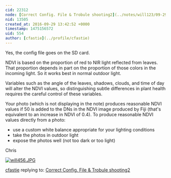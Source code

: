 ```yaml
---
cid: 22312
node: [Correct Config. File & Trobule shooting2](../notes/will123/09-29-2016/correct-config-file-trobule-shooting2)
nid: 13505
created_at: 2016-09-29 13:42:52 +0000
timestamp: 1475156572
uid: 554
author: [cfastie](../profile/cfastie)
---
```


Yes, the config file goes on the SD card.

NDVI is based on the proportion of red to NIR light reflected from leaves. That proportion depends in part on the proportion of those colors in the incoming light. So it works best in normal outdoor light.

Variables such as the angle of the leaves, shadows, clouds, and time of day will alter the NDVI values, so distinguishing subtle differences in plant health requires the careful control of these variables.

Your photo (which is not displaying in the note) produces reasonable NDVI values if 50 is added to the DNs in the NDVI image produced by Fiji (that's equivalent to an increase in NDVI of 0.4). To produce reasonable NDVI values directly from a photo:

- use a custom white balance appropriate for your lighting conditions
- take the photos in outdoor light
- expose the photos well (not too dark or too light)

Chris

[![will456.JPG](//i.publiclab.org/system/images/photos/000/018/202/large/will456.JPG)](//i.publiclab.org/system/images/photos/000/018/202/original/will456.JPG)





[cfastie](../profile/cfastie) replying to: [Correct Config. File & Trobule shooting2](../notes/will123/09-29-2016/correct-config-file-trobule-shooting2)

